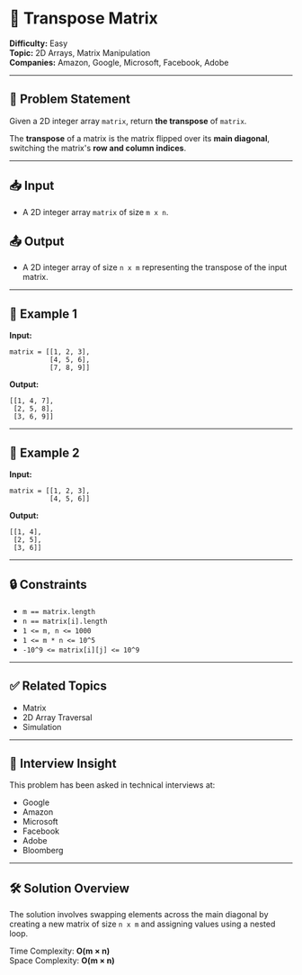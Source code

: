 
# 🧮 Transpose Matrix

**Difficulty:** Easy  
**Topic:** 2D Arrays, Matrix Manipulation  
**Companies:** Amazon, Google, Microsoft, Facebook, Adobe

---

## 🧾 Problem Statement

Given a 2D integer array `matrix`, return **the transpose** of `matrix`.

The **transpose** of a matrix is the matrix flipped over its **main diagonal**, switching the matrix's **row and column indices**.

---

## 📥 Input

- A 2D integer array `matrix` of size `m x n`.

## 📤 Output

- A 2D integer array of size `n x m` representing the transpose of the input matrix.

---

## 🔁 Example 1

**Input:**

```
matrix = [[1, 2, 3],
          [4, 5, 6],
          [7, 8, 9]]
```

**Output:**

```
[[1, 4, 7],
 [2, 5, 8],
 [3, 6, 9]]
```

---

## 🔁 Example 2

**Input:**

```
matrix = [[1, 2, 3],
          [4, 5, 6]]
```

**Output:**

```
[[1, 4],
 [2, 5],
 [3, 6]]
```

---

## 🔒 Constraints

- `m == matrix.length`
- `n == matrix[i].length`
- `1 <= m, n <= 1000`
- `1 <= m * n <= 10^5`
- `-10^9 <= matrix[i][j] <= 10^9`

---

## ✅ Related Topics

- Matrix
- 2D Array Traversal
- Simulation

---

## 🚀 Interview Insight

This problem has been asked in technical interviews at:

- Google
- Amazon
- Microsoft
- Facebook
- Adobe
- Bloomberg

---

## 🛠️ Solution Overview

The solution involves swapping elements across the main diagonal by creating a new matrix of size `n x m` and assigning values using a nested loop.

Time Complexity: **O(m × n)**  
Space Complexity: **O(m × n)**  
